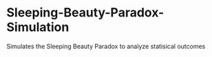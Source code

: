 # Sleeping-Beauty-Paradox-Simulation
Simulates the Sleeping Beauty Paradox to analyze statisical outcomes
